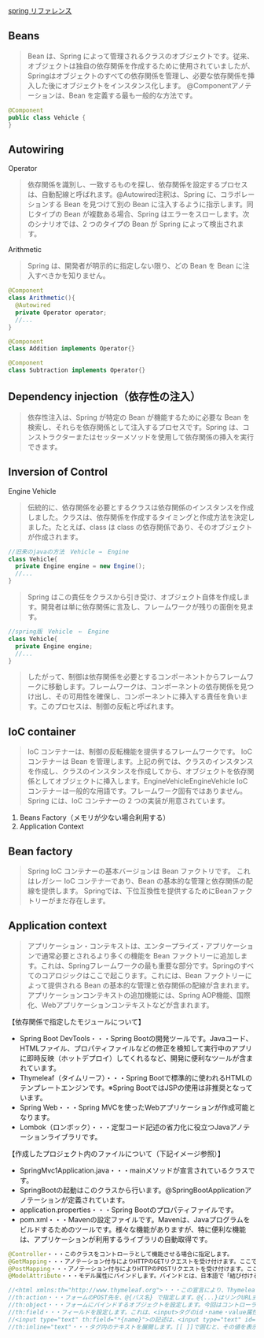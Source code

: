 [spring リファレンス](https://spring.pleiades.io/spring-boot/docs/current/reference/html)

## Beans  
 
>Bean は、Spring によって管理されるクラスのオブジェクトです。従来、オブジェクトは独自の依存関係を作成するために使用されていましたが、
>Springはオブジェクトのすべての依存関係を管理し、必要な依存関係を挿入した後にオブジェクトをインスタンス化します。
>@Componentアノテーションは、Bean を定義する最も一般的な方法です。

```java
@Component
public class Vehicle {
}
```

## Autowiring
Operator
>依存関係を識別し、一致するものを探し、依存関係を設定するプロセスは、自動配線と呼ばれます。@Autowired注釈は、Spring に、コラボレーションする Bean を見つけて別の Bean に注入するように指示します。同じタイプの Bean が複数ある場合、Spring はエラーをスローします。次のシナリオでは、2 つのタイプの Bean が Spring によって検出されます。

Arithmetic
>Spring は、開発者が明示的に指定しない限り、どの Bean を Bean に注入すべきかを知りません。

```java
@Component
class Arithmetic(){
  @Autowired
  private Operator operator;
  //...
}

@Component
class Addition implements Operator{}

@Component
class Subtraction implements Operator{}
```

## Dependency injection（依存性の注入）
>依存性注入は、Spring が特定の Bean が機能するために必要な Bean を検索し、それらを依存関係として注入するプロセスです。Spring は、コンストラクターまたはセッターメソッドを使用して依存関係の挿入を実行できます。


## Inversion of Control
Engine Vehicle
>伝統的に、依存関係を必要とするクラスは依存関係のインスタンスを作成しました。クラスは、依存関係を作成するタイミングと作成方法を決定しました。たとえば、class は class の依存関係であり、そのオブジェクトが作成されます。
```java
//旧来のjavaの方法　Vehicle →　Engine
class Vehicle{
  private Engine engine = new Engine();
  //...
}
```
>Spring はこの責任をクラスから引き受け、オブジェクト自体を作成します。開発者は単に依存関係に言及し、フレームワークが残りの面倒を見ます。
```java
//spring版　Vehicle　←　Engine
class Vehicle{
  private Engine engine;
  //...
}
```
>したがって、制御は依存関係を必要とするコンポーネントからフレームワークに移動します。フレームワークは、コンポーネントの依存関係を見つけ出し、その可用性を確保し、コンポーネントに挿入する責任を負います。このプロセスは、制御の反転と呼ばれます。

## IoC container
>IoC コンテナーは、制御の反転機能を提供するフレームワークです。
>IoC コンテナーは Bean を管理します。上記の例では、クラスのインスタンスを作成し、クラスのインスタンスを作成してから、オブジェクトを依存関係としてオブジェクトに挿入します。EngineVehicleEngineVehicle
>IoC コンテナーは一般的な用語です。フレームワーク固有ではありません。Spring には、IoC コンテナーの 2 つの実装が用意されています。

1. Beans Factory（メモリが少ない場合利用する）
2. Application Context

## Bean factory
>Spring IoC コンテナーの基本バージョンは Bean ファクトリです。
>これはレガシー IoC コンテナーであり、Bean の基本的な管理と依存関係の配線を提供します。
>Springでは、下位互換性を提供するためにBeanファクトリーがまだ存在します。


## Application context
>アプリケーション・コンテキストは、エンタープライズ・アプリケーションで通常必要とされるより多くの機能を Bean ファクトリーに追加します。これは、Springフレームワークの最も重要な部分です。Springのすべてのコアロジックはここで起こります。これには、Bean ファクトリーによって提供される Bean の基本的な管理と依存関係の配線が含まれます。アプリケーションコンテキストの追加機能には、Spring AOP機能、国際化、Webアプリケーションコンテキストなどが含まれます。


【依存関係で指定したモジュールについて】  
- Spring Boot DevTools・・・Spring Bootの開発ツールです。Javaコード、HTMLファイル、プロパティファイルなどの修正を検知して実行中のアプリに即時反映（ホットデプロイ）してくれるなど、開発に便利なツールが含まれています。
- Thymeleaf（タイムリーフ）・・・Spring Bootで標準的に使われるHTMLのテンプレートエンジンです。※Spring BootではJSPの使用は非推奨となっています。
- Spring Web・・・Spring MVCを使ったWebアプリケーションが作成可能となります。
- Lombok（ロンボック）・・・定型コード記述の省力化に役立つJavaアノテーションライブラリです。
 
【作成したプロジェクト内のファイルについて（下記イメージ参照）】  
- SpringMvc1Application.java・・・mainメソッドが宣言されているクラスです。
- SpringBootの起動はこのクラスから行います。@SpringBootApplicationアノテーションが定義されています。
- application.properties・・・Spring Bootのプロパティファイルです。
- pom.xml・・・Mavenの設定ファイルです。Mavenは、Javaプログラムをビルドするためのツールです。様々な機能がありますが、特に便利な機能は、アプリケーションが利用するライブラリの自動取得です。

```java
@Controller・・・このクラスをコントローラとして機能させる場合に指定します。
@GetMapping・・・アノテーション付与によりHTTPのGETリクエストを受け付けます。ここでは"http://localhost:8080/form"のGETリクエストを受け付けます。
@PostMapping・・・アノテーション付与によりHTTPのPOSTリクエストを受け付けます。ここでは"http://localhost:8080/form"のPOSTリクエストを受け付けます。
@ModelAttribute・・・モデル属性にバインドします。バインドとは、日本語で「結び付ける」「関連付ける」などの意味です。ここでは、入力画面の「氏名」が<input type="text" name="name">の場合、リクエストを受け付けたタイミングでSpringが自動でUserクラスのnameプロパティに画面入力値を設定してくれます。これは、データバインディングと呼ばれ、パラメータ取得コードの記述が不要となります。
 ```
 
 ```java
//<html xmlns:th="http://www.thymeleaf.org">・・・この宣言により、Thymeleafのタグが利用可能となる。
//th:action・・・フォームのPOST先を、@{パス名} で指定します。@{...}はリンクURL式、${...}は変数式といいます。
//th:object・・・フォームにバインドするオブジェクトを設定します。今回はコントローラ側で用意した"user"オブジェクトを設定しています。*{フィールド名}は選択変数式で、th:objectが付いたタグ内では、オブジェクト名の記述を省略できます。th:objectを使用しない場合、<input type="number" th:field="${user.age}">のように&{オブジェクト名.フィールド名}を指定する必要があります。
//th:field・・・フィールドを設定します。これは、<input>タグのid・name・value属性をHTMLに出力する機能です。
//<input type="text" th:field="*{name}">の記述は、<input type="text" id="name" name="name" value="">と出力されます。
//th:inline="text"・・・タグ内のテキストを展開します。[[ ]]で囲むと、その値を表示できます。
 ```
